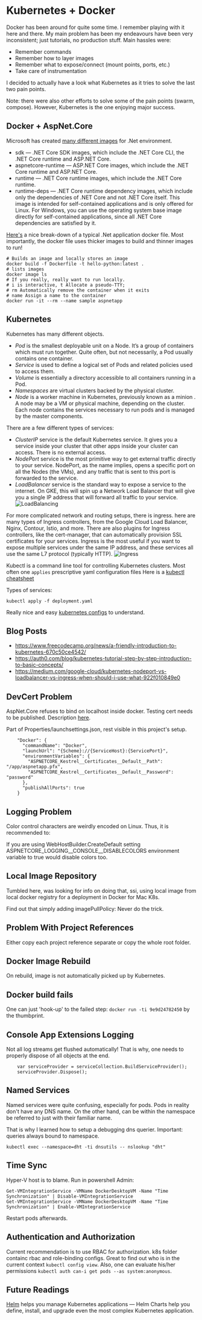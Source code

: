 # Kubernetes + Docker
Docker has been around for quite some time. 
I remember playing with it here and there. 
My main problem has been my endeavours have been very inconsistent; just tutorials, no production stuff.
Main hassles were:
* Remember commands
* Remember how to layer images
* Remember what to expose/connect (mount points, ports, etc.)
* Take care of instrumentation

I decided to actually have a look what Kubernetes as it tries to solve the last two pain points.

Note: there were also other efforts to solve some of the pain points (swarm, compose). However, Kubernetes is the one enjoying major success.

## Docker + AspNet.Core
Microsoft has created [many different images](https://hub.docker.com/_/microsoft-dotnet-core) for .Net environment.

* sdk — .NET Core SDK images, which include the .NET Core CLI, the .NET Core runtime and ASP.NET Core.
* aspnetcore-runtime — ASP.NET Core images, which include the .NET Core runtime and ASP.NET Core.
* runtime — .NET Core runtime images, which include the .NET Core runtime.
* runtime-deps — .NET Core runtime dependency images, which include only the dependencies of .NET Core and not .NET Core itself. This image is intended for self-contained applications and is only offered for Linux. For Windows, you can use the operating system base image directly for self-contained applications, since all .NET Core dependencies are satisfied by it.

[Here's](https://docs.microsoft.com/en-us/virtualization/windowscontainers/quick-start/building-sample-app#write-the-dockerfile) a nice break-down of a typical .Net application docker file. Most importantly, the docker file uses thicker images to build and thinner images to run!

```
# Builds an image and locally stores an image
docker build -f Dockerfile -t hello-python:latest .
# lists images
docker image ls
# If you really, really want to run locally.
# i is interactive, t Allocate a pseudo-TTY; 
# rm Automatically remove the container when it exits
# name Assign a name to the container
docker run -it --rm --name sample aspnetapp
```

## Kubernetes
Kubernetes has many different objects.
* *Pod* is the smallest deployable unit on a Node. It’s a group of containers which must run together. Quite often, but not necessarily, a Pod usually contains one container.
* *Service* is used to define a logical set of Pods and related policies used to access them.
* *Volume* is essentially a directory accessible to all containers running in a Pod.
* *Namespaces* are virtual clusters backed by the physical cluster.
* *Node* is a worker machine in Kubernetes, previously known as a minion . A node may be a VM or physical machine, depending on the cluster. Each node contains the services necessary to run pods and is managed by the master components.

There are a few different types of services:
* *ClusterIP* service is the default Kubernetes service. It gives you a service inside your cluster that other apps inside your cluster can access. There is no external access.
* *NodePort* service is the most primitive way to get external traffic directly to your service. NodePort, as the name implies, opens a specific port on all the Nodes (the VMs), and any traffic that is sent to this port is forwarded to the service.
* *LoadBalancer* service is the standard way to expose a service to the internet. On GKE, this will spin up a Network Load Balancer that will give you a single IP address that will forward all traffic to your service.
![LoadBalancing](load_balancer.png)

For more complicated network and routing setups, there is ingress. here are many types of Ingress controllers, from the Google Cloud Load Balancer, Nginx, Contour, Istio, and more. There are also plugins for Ingress controllers, like the cert-manager, that can automatically provision SSL certificates for your services.
Ingress is the most useful if you want to expose multiple services under the same IP address, and these services all use the same L7 protocol (typically HTTP).
![Ingress](ingress.png)


Kubectl is a command line tool for controlling Kubernetes clusters. 
Most often one `applies` prescriptive yaml configuration files
Here is a [kubectl cheatsheet](https://kubernetes.io/docs/reference/kubectl/cheatsheet/)

Types of services:
```
kubectl apply -f deployment.yaml
```

Really nice and easy [kubernetes configs](https://github.com/dockersamples/example-voting-app/tree/master/k8s-specifications) to understand.

## Blog Posts
* https://www.freecodecamp.org/news/a-friendly-introduction-to-kubernetes-670c50ce4542/
* https://auth0.com/blog/kubernetes-tutorial-step-by-step-introduction-to-basic-concepts/
* https://medium.com/google-cloud/kubernetes-nodeport-vs-loadbalancer-vs-ingress-when-should-i-use-what-922f010849e0

## DevCert Problem
AspNet.Core refuses to bind on localhost inside docker. Testing cert needs to be published. Description [here](https://docs.microsoft.com/en-us/aspnet/core/security/docker-https?view=aspnetcore-3.1).

Part of Properties/launchsettings.json, rest visible in this project's setup.
```
    "Docker": {
      "commandName": "Docker",
      "launchUrl": "{Scheme}://{ServiceHost}:{ServicePort}",
      "environmentVariables": {
        "ASPNETCORE_Kestrel__Certificates__Default__Path": "/app/aspnetapp.pfx",
        "ASPNETCORE_Kestrel__Certificates__Default__Password": "password"
      },
      "publishAllPorts": true
    }
```
## Logging Problem
Color control characters are weirdly encoded on Linux. Thus, it is recommended to:

If you are using WebHostBuilder.CreateDefault setting ASPNETCORE_LOGGING__CONSOLE__DISABLECOLORS environment variable to true would disable colors too.

## Local Image Repository
Tumbled here, was looking for info on doing that, ssi, using local image from local docker registry for a deployment in Docker for Mac K8s.

Find out that simply adding imagePullPolicy: Never do the trick.

## Problem With Project References
Either copy each project reference separate or copy the whole root folder.

## Docker Image Rebuild
On rebuild, image is not automatically picked up by Kubernetes.

## Docker build fails
One can just 'hook-up' to the failed step: `docker run -ti 9e9d24782450` by the thumbprint.

## Console App Extensions Logging
Not all log streams get flushed automatically! That is why, one needs to properly dispose of all objects at the end. 
```
    var serviceProvider = serviceCollection.BuildServiceProvider();
    serviceProvider.Dispose();
```

## Named Services
Named services were quite confusing, especially for pods. Pods in reality don't have any DNS name. On the other hand, can be within the namespace be referred to just with their familiar name.

That is why I learned how to setup a debugging dns querier. Important: queries always bound to namespace.

```
kubectl exec --namespace=dht -ti dnsutils -- nslookup "dht"
```

## Time Sync
Hyper-V host is to blame.
Run in powershell Admin:
```
Get-VMIntegrationService -VMName DockerDesktopVM -Name "Time Synchronization" | Disable-VMIntegrationService
Get-VMIntegrationService -VMName DockerDesktopVM -Name "Time Synchronization" | Enable-VMIntegrationService
```
Restart pods afterwards.

## Authentication and Authorization
Current recommendation is to use RBAC for authorization.
k8s folder containc rbac and role-binding configs.
Great to find out who is in the current context `kubectl config view`.
Also, one can evaluate his/her permissions `kubectl auth can-i get pods --as system:anonymous`.

## Future Readings
[Helm](https://helm.sh/) helps you manage Kubernetes applications — Helm Charts help you define, install, and upgrade even the most complex Kubernetes application.

